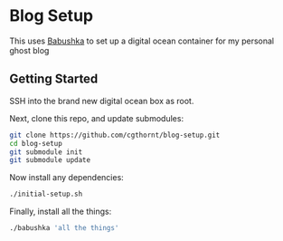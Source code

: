 Blog Setup
==========

This uses [Babushka](https://babushka.me/) to set up a digital ocean container
for my personal ghost blog

## Getting Started
SSH into the brand new digital ocean box as root.

Next, clone this repo, and update submodules:

```sh
git clone https://github.com/cgthornt/blog-setup.git
cd blog-setup
git submodule init
git submodule update
```

Now install any dependencies:


```sh
./initial-setup.sh
```

Finally, install all the things:

```sh
./babushka 'all the things'
```